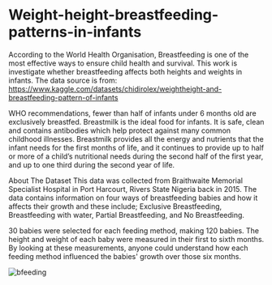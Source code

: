 # Weight-height-breastfeeding-patterns-in-infants
According to the World Health Organisation, Breastfeeding is one of the most effective ways to ensure child health and survival. This work is investigate whether breastfeeding affects both heights and weights in infants. The data source is from:   https://www.kaggle.com/datasets/chidirolex/weightheight-and-breastfeeding-pattern-of-infants       

WHO recommendations, fewer than half of infants under 6 months old are exclusively breastfed.
Breastmilk is the ideal food for infants. It is safe, clean and contains antibodies which help protect against many common childhood illnesses. Breastmilk provides all the energy and nutrients that the infant needs for the first months of life, and it continues to provide up to half or more of a child’s nutritional needs during the second half of the first year, and up to one third during the second year of life. 


About The Dataset
This data was collected from Braithwaite Memorial Specialist Hospital in Port Harcourt, Rivers State Nigeria back in 2015. The data contains information on four ways of breastfeeding babies and how it affects their growth and these include; Exclusive Breastfeeding, Breastfeeding with water, Partial Breastfeeding, and No Breastfeeding.

30 babies were selected for each feeding method, making 120 babies. The height and weight of each baby were measured in their first to sixth months. By looking at these measurements, anyone could understand how each feeding method influenced the babies' growth over those six months.


![bfeeding](https://github.com/michaelegbujua/Weight-height-breastfeeding-patterns-in-infants/assets/40715460/eee9ccfb-97fd-4411-a14d-8a1b18efe1b4)
